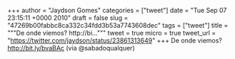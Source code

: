 
+++
author = "Jaydson Gomes"
categories = ["tweet"]
date = "Tue Sep 07 23:15:11 +0000 2010"
draft = false
slug = "47269b00fabbc8ca332c34fdd3b53a7743608dec"
tags = ["tweet"]
title = """De onde viemos? http://bi..."""
tweet = true
micro = true
tweet_url = "https://twitter.com/jaydson/status/23861313649"
+++
De onde viemos? http://bit.ly/bvaBAc  (via  @sabadoqualquer)
